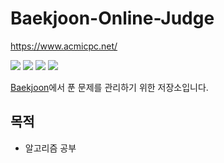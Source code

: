 # Baekjoon-Online-Judge
https://www.acmicpc.net/

![](https://img.shields.io/github/commit-activity/y/iijung/Baekjoon-Online-Judge)
![](https://img.shields.io/github/commit-activity/m/iijung/Baekjoon-Online-Judge)
![](https://img.shields.io/github/commit-activity/w/iijung/Baekjoon-Online-Judge)
![](https://img.shields.io/github/last-commit/iijung/Baekjoon-Online-Judge)

[Baekjoon](https://www.acmicpc.net/)에서 푼 문제를 관리하기 위한 저장소입니다.

## 목적
- 알고리즘 공부

